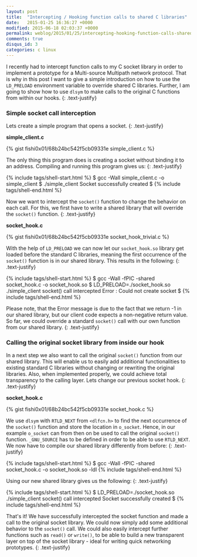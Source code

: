```yaml
---
layout: post
title:  "Intercepting / Hooking function calls to shared C libraries"
date:   2015-01-25 16:36:27 +0000
modified: 2015-06-18 02:03:37 +0000 
permalink: weblog/2015/01/25/intercepting-hooking-function-calls-shared-c-libraries/
comments: true
disqus_id: 3
categories: c linux
---
```


I recently had to intercept function calls to my C socket library in order to implement a prototype for a Multi-source Multipath network protocol. 
That is why in this post I want to give a simple introduction on how to use the `LD_PRELOAD` environment variable to override shared C libraries. 
Further, I am going to show how to use `dlsym` to make calls to the original C functions from within our hooks.<!--more-->
{: .text-justify}

### Simple socket call interception ###

Lets create a simple program that opens a socket.
{: .text-justify}

**simple_client.c**

{% gist fishi0x01/68b24bc542f5cb09331e simple_client.c %}

The only thing this program does is creating a socket without binding it to an address. 
Compiling and running this program gives us:
{: .text-justify}

{% include tags/shell-start.html %}
$ gcc -Wall simple_client.c -o simple_client
$ ./simple_client
Socket successfully created
$
{% include tags/shell-end.html %}

Now we want to intercept the `socket()` function to change the behavior on each call. 
For this, we first have to write a shared library that will override the `socket()` function. 
{: .text-justify}

**socket_hook.c**

{% gist fishi0x01/68b24bc542f5cb09331e socket_hook_trivial.c %}

With the help of `LD_PRELOAD` we can now let our `socket_hook.so` library get loaded before the standard C libraries, meaning the first occurrence of the `socket()` function is in our shared library. 
This results in the following:
{: .text-justify}

{% include tags/shell-start.html %}
$ gcc -Wall -fPIC -shared socket_hook.c -o socket_hook.so
$ LD_PRELOAD=./socket_hook.so ./simple_client 
socket() call intercepted
Error : Could not create socket
$
{% include tags/shell-end.html %}

Please note, that the Error message is due to the fact that we return -1 in our shared library, but our client code expects a non-negative return value. 
So far, we could override a standard `socket()` call with our own function from our shared library. 
{: .text-justify}

### Calling the original socket library from inside our hook ###

In a next step we also want to call the original `socket()` function from our shared library. 
This will enable us to easily add additional functionalities to existing standard C libraries without changing or rewriting the original libraries. 
Also, when implemented properly, we could achieve total transparency to the calling layer. 
Lets change our previous socket hook.
{: .text-justify}

**socket_hook.c**

{% gist fishi0x01/68b24bc542f5cb09331e socket_hook.c %}

We use `dlsym` with `RTLD_NEXT` from `<dlfcn.h>` to find the next occurrence of the `socket()` function and store the location in `o_socket`. 
Hence, in our example `o_socket` can from then on be used to call the original `socket()` function. 
`_GNU_SOURCE` has to be defined in order to be able to use `RTLD_NEXT`. 
We now have to compile our shared library differently from before:
{: .text-justify}

{% include tags/shell-start.html %}
$ gcc -Wall -fPIC -shared socket_hook.c -o socket_hook.so -ldl
{% include tags/shell-end.html %}

Using our new shared library gives us the following:
{: .text-justify}

{% include tags/shell-start.html %}
$ LD_PRELOAD=./socket_hook.so ./simple_client 
socket() call intercepted
Socket successfully created
$
{% include tags/shell-end.html %}

That's it! 
We have successfully intercepted the socket function and made a call to the original socket library. 
We could now simply add some additional behavior to the `socket()` call. 
We could also easily intercept further functions such as `read()` or `write()`, to be able to build a new transparent layer on top of the socket library - ideal for writing quick networking prototypes.
{: .text-justify}
